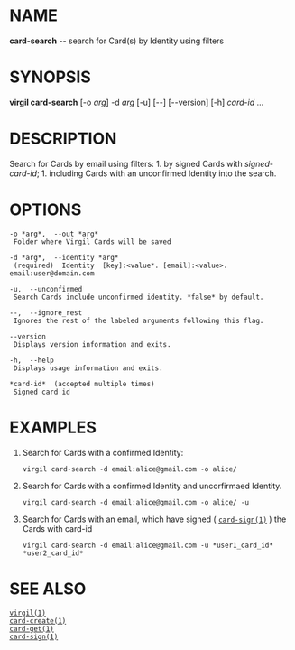 NAME
====

**card-search** -- search for Card(s) by Identity using filters

SYNOPSIS
========

**virgil card-search** \[-o *arg*\] -d *arg* \[-u\] \[--\] \[--version\]
\[-h\] *card-id* ...

DESCRIPTION
===========

Search for Cards by email using filters: 1. by signed Cards with
*signed-card-id*; 1. including Cards with an unconfirmed Identity into
the search.

OPTIONS
=======

    -o *arg*,  --out *arg*
     Folder where Virgil Cards will be saved

    -d *arg*,  --identity *arg*
     (required)  Identity  [key]:<value*. [email]:<value>. email:user@domain.com

    -u,  --unconfirmed
     Search Cards include unconfirmed identity. *false* by default.

    --,  --ignore_rest
     Ignores the rest of the labeled arguments following this flag.

    --version
     Displays version information and exits.

    -h,  --help
     Displays usage information and exits.

    *card-id*  (accepted multiple times)
     Signed card id

EXAMPLES
========

1.  Search for Cards with a confirmed Identity:

        virgil card-search -d email:alice@gmail.com -o alice/

2.  Search for Cards with a confirmed Identity and
    uncorfirmaed Identity.

        virgil card-search -d email:alice@gmail.com -o alice/ -u

3.  Search for Cards with an email, which have signed (
    [`card-sign(1)`]() ) the Cards with card-id

        virgil card-search -d email:alice@gmail.com -u *user1_card_id* *user2_card_id*

SEE ALSO
========

[`virgil(1)`]()  
[`card-create(1)`]()  
[`card-get(1)`]()  
[`card-sign(1)`]()
